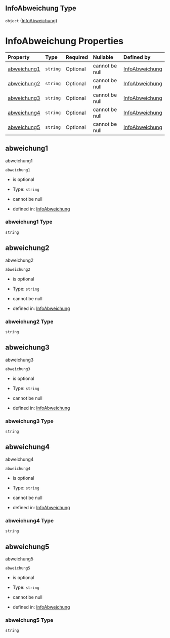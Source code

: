 ## InfoAbweichung Type

`object` ([InfoAbweichung](infoabweichung.md))

# InfoAbweichung Properties

| Property                    | Type     | Required | Nullable       | Defined by                                                                                                                                                                                      |
| :-------------------------- | :------- | :------- | :------------- | :---------------------------------------------------------------------------------------------------------------------------------------------------------------------------------------------- |
| [abweichung1](#abweichung1) | `string` | Optional | cannot be null | [InfoAbweichung](infoabweichung-properties-abweichung1.md "https://raw.githubusercontent.com/conuti-gmbh/bo4e-schema/master/schemas/v1/com/InfoAbweichung.schema.json#/properties/abweichung1") |
| [abweichung2](#abweichung2) | `string` | Optional | cannot be null | [InfoAbweichung](infoabweichung-properties-abweichung2.md "https://raw.githubusercontent.com/conuti-gmbh/bo4e-schema/master/schemas/v1/com/InfoAbweichung.schema.json#/properties/abweichung2") |
| [abweichung3](#abweichung3) | `string` | Optional | cannot be null | [InfoAbweichung](infoabweichung-properties-abweichung3.md "https://raw.githubusercontent.com/conuti-gmbh/bo4e-schema/master/schemas/v1/com/InfoAbweichung.schema.json#/properties/abweichung3") |
| [abweichung4](#abweichung4) | `string` | Optional | cannot be null | [InfoAbweichung](infoabweichung-properties-abweichung4.md "https://raw.githubusercontent.com/conuti-gmbh/bo4e-schema/master/schemas/v1/com/InfoAbweichung.schema.json#/properties/abweichung4") |
| [abweichung5](#abweichung5) | `string` | Optional | cannot be null | [InfoAbweichung](infoabweichung-properties-abweichung5.md "https://raw.githubusercontent.com/conuti-gmbh/bo4e-schema/master/schemas/v1/com/InfoAbweichung.schema.json#/properties/abweichung5") |

## abweichung1

abweichung1

`abweichung1`

*   is optional

*   Type: `string`

*   cannot be null

*   defined in: [InfoAbweichung](infoabweichung-properties-abweichung1.md "https://raw.githubusercontent.com/conuti-gmbh/bo4e-schema/master/schemas/v1/com/InfoAbweichung.schema.json#/properties/abweichung1")

### abweichung1 Type

`string`

## abweichung2

abweichung2

`abweichung2`

*   is optional

*   Type: `string`

*   cannot be null

*   defined in: [InfoAbweichung](infoabweichung-properties-abweichung2.md "https://raw.githubusercontent.com/conuti-gmbh/bo4e-schema/master/schemas/v1/com/InfoAbweichung.schema.json#/properties/abweichung2")

### abweichung2 Type

`string`

## abweichung3

abweichung3

`abweichung3`

*   is optional

*   Type: `string`

*   cannot be null

*   defined in: [InfoAbweichung](infoabweichung-properties-abweichung3.md "https://raw.githubusercontent.com/conuti-gmbh/bo4e-schema/master/schemas/v1/com/InfoAbweichung.schema.json#/properties/abweichung3")

### abweichung3 Type

`string`

## abweichung4

abweichung4

`abweichung4`

*   is optional

*   Type: `string`

*   cannot be null

*   defined in: [InfoAbweichung](infoabweichung-properties-abweichung4.md "https://raw.githubusercontent.com/conuti-gmbh/bo4e-schema/master/schemas/v1/com/InfoAbweichung.schema.json#/properties/abweichung4")

### abweichung4 Type

`string`

## abweichung5

abweichung5

`abweichung5`

*   is optional

*   Type: `string`

*   cannot be null

*   defined in: [InfoAbweichung](infoabweichung-properties-abweichung5.md "https://raw.githubusercontent.com/conuti-gmbh/bo4e-schema/master/schemas/v1/com/InfoAbweichung.schema.json#/properties/abweichung5")

### abweichung5 Type

`string`
